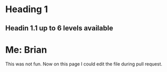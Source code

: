 # Heading 1
## Headin 1.1 up to 6 levels available
# Me: Brian
This was not fun.
Now on this page I could edit the file during pull request.
